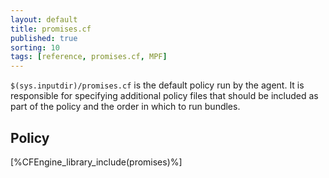 ```yaml
---
layout: default
title: promises.cf
published: true
sorting: 10
tags: [reference, promises.cf, MPF]
---
```


`$(sys.inputdir)/promises.cf` is the default policy run by the agent. It is
responsible for specifying additional policy files that should be included as
part of the policy and the order in which to run bundles.

## Policy

[%CFEngine_library_include(promises)%]
